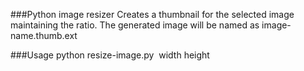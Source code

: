 ###Python image resizer
Creates a thumbnail for the selected image maintaining the ratio.
The generated image will be named as image-name.thumb.ext

###Usage
    python resize-image.py <image file> width height
